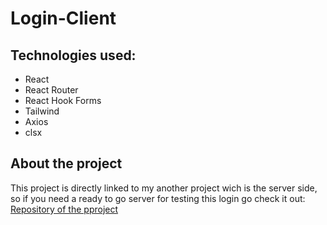 # Login-Client

## Technologies used:
- React
- React Router
- React Hook Forms
- Tailwind
- Axios
- clsx

## About the project

This project is directly linked to my another project wich is
the server side, so if you need a ready to go server for
testing this login go check it out: [Repository of the pproject](https://github.com/vitorsaa2k/Login-API)
